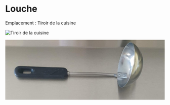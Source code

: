 # Louche

Emplacement : Tiroir de la cuisine

![Tiroir de la cuisine](/tiroirdelacuisine.jpg)

![Louche](/louche.jpg)
